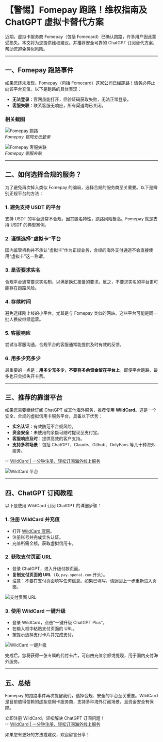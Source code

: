 # 【警惕】Fomepay 跑路！维权指南及 ChatGPT 虚拟卡替代方案

近期，虚拟卡服务商 Fomepay（包括 Fomecard）已确认跑路，许多用户因此蒙受损失。本文将为您提供维权建议，并推荐安全可靠的 ChatGPT 订阅替代方案，帮助您避免类似风险。

---

## 一、Fomepay 跑路事件

如果您还未发现，Fomepay（包括 Fomecard）这家公司已经跑路！请务必停止向该平台充值。以下是跑路的具体表现：

- **无法登录**：官网虽能打开，但验证码获取失败，无法正常登录。
- **客服失联**：联系客服无响应，所有渠道均已关闭。

### 相关截图

![Fomepay 跑路](https://cdn.how2cs.cn/2024-08-19-061204.png)  
*Fomepay 官网无法登录*

![Fomepay 客服失联](https://cdn.how2cs.cn/2024-08-19-061358.png)  
*Fomepay 客服失联*

---

## 二、如何选择合规的服务？

为了避免再次掉入类似 Fomepay 的骗局，选择合规的服务商至关重要。以下是辨别正规平台的方法：

### 1. 避免支持 USDT 的平台
支持 USDT 的平台通常不合规，因其匿名特性，跑路风险极高。Fomepay 就是支持 USDT 的典型案例。

### 2. 谨慎选择“虚拟卡”平台
国内监管机构并不承认“虚拟卡”作为正规业务，合规的海外支付通道不会直接使用“虚拟卡”这一称谓。

### 3. 是否要求实名
合规平台通常要求实名制，以满足换汇报备的要求。反之，不要求实名的平台更可能存在跑路风险。

### 4. 存续时间
避免选择刚上线的小平台，尤其是与 Fomepay 类似的网站。这些平台可能是同一批人换皮继续运营。

### 5. 客服响应
尝试与客服沟通，合规平台的客服通常能提供及时有效的反馈。

### 6. 用多少充多少
最重要的一点是：**用多少充多少，不要将多余资金留在平台上**。即便平台跑路，最多也只会损失开卡费。

---

## 三、推荐的靠谱平台

如果您需要继续订阅 ChatGPT 或其他海外服务，推荐使用 **WildCard**。这是一个安全、合规的虚拟信用卡服务平台，具备以下优势：

- **实名认证**：有效防范不合规风险。
- **资金安全**：未使用的余额可随时提现至支付宝。
- **客服响应及时**：提供高效的客户支持。
- **支持多种场景**：包括 ChatGPT、Claude、Github、OnlyFans 等几十种海外服务。

☞ [WildCard | 一分钟注册，轻松订阅海外线上服务](https://bit.ly/bewildcard)

![WildCard 平台](https://cdn.how2cs.cn/csguide/155109.png)

---

## 四、ChatGPT 订阅教程

以下是使用 WildCard 订阅 ChatGPT 的详细步骤：

### 1. 注册 WildCard 并充值
- 打开 [WildCard 官网](https://bit.ly/bewildcard)。
- 注册账号并完成实名认证。
- 充值所需金额，获取虚拟信用卡。

### 2. 获取支付页面 URL
- 登录 ChatGPT，进入升级付款页面。
- **复制支付页面的 URL**（以 `pay.openai.com` 开头）。
- 注意：不要在支付页面填写任何信息。如果已填写，请返回上一步重新进入页面。

![支付页面 URL](https://cdn.how2cs.cn/csguide/155509.png)

### 3. 使用 WildCard 一键升级
- 登录 WildCard，点击“一键升级 ChatGPT Plus”。
- 在输入框中粘贴支付页面的 URL。
- 按提示选择支付卡片并完成支付。

![WildCard 一键升级](https://cdn.how2cs.cn/csguide/155603.png)

完成后，您将获得一张专属的代付卡片，可自由充值余额或提现，用于国内支付海外服务。

---

## 五、总结

Fomepay 的跑路事件再次提醒我们，选择合规、安全的平台至关重要。WildCard 是目前值得信赖的虚拟信用卡服务商，支持多种海外订阅场景，且资金安全有保障。

立即注册 WildCard，轻松解决 ChatGPT 订阅问题！  
☞ [WildCard | 一分钟注册，轻松订阅海外线上服务](https://bit.ly/bewildcard)

如果您有更好的方法或建议，欢迎留言分享！
